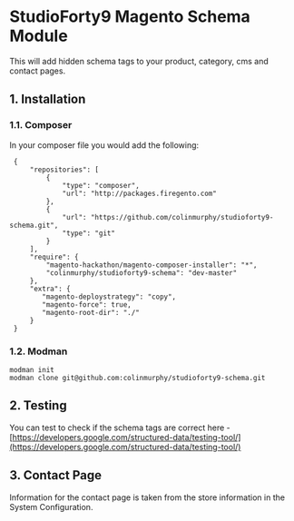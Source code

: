 # StudioForty9 Magento Schema Module

This will add hidden schema tags to your product, category, cms and contact pages.

## 1. Installation

### 1.1. Composer

In your composer file you would add the following:

     {
         "repositories": [
             {
                 "type": "composer",
                 "url": "http://packages.firegento.com"
             },
             {
                 "url": "https://github.com/colinmurphy/studioforty9-schema.git",
                 "type": "git"
             }
         ],
         "require": {
             "magento-hackathon/magento-composer-installer": "*",
             "colinmurphy/studioforty9-schema": "dev-master"
         },
         "extra": {
            "magento-deploystrategy": "copy",
            "magento-force": true,
            "magento-root-dir": "./"
         }
     }


### 1.2. Modman
    
    modman init
    modman clone git@github.com:colinmurphy/studioforty9-schema.git


## 2. Testing

You can test to check if the schema tags are correct here - [https://developers.google.com/structured-data/testing-tool/](https://developers.google.com/structured-data/testing-tool/)

## 3. Contact Page

Information for the contact page is taken from the store information in the System Configuration.